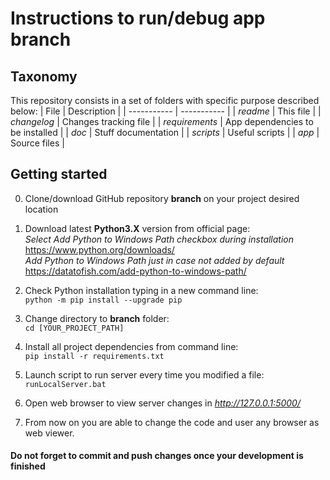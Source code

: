 **Instructions to run/debug app branch**
================================================
## Taxonomy
This repository consists in a set of folders with specific purpose described below:
| File      		| Description |
| ----------- 		| ----------- |
| *readme*  		| This file |
| *changelog*  		| Changes tracking file |
| *requirements*	| App dependencies to be installed |
| *doc*  			| Stuff documentation |
| *scripts*  		| Useful scripts |
| *app*  			| Source files |

## Getting started
0.	Clone/download GitHub repository **branch** on your project desired location

1. 	Download latest **Python3.X** version from official page:   
	*Select Add Python to Windows Path checkbox during installation*  
		https://www.python.org/downloads/   
	*Add Python to Windows Path just in case not added by default*  
		https://datatofish.com/add-python-to-windows-path/  
		
2. 	Check Python installation typing in a new command line:  
	``python -m pip install --upgrade pip``

3.	Change directory to **branch** folder:  
	``cd [YOUR_PROJECT_PATH]``

4.	Install all project dependencies from command line:   
	``pip install -r requirements.txt``  
	
5.	Launch script to run server every time you modified a file:  
	``runLocalServer.bat``
		
6.	Open web browser to view server changes in *http://127.0.0.1:5000/* 

7.	From now on you are able to change the code and user any browser as web viewer.

#### Do not forget to commit and push changes once your development is finished
	